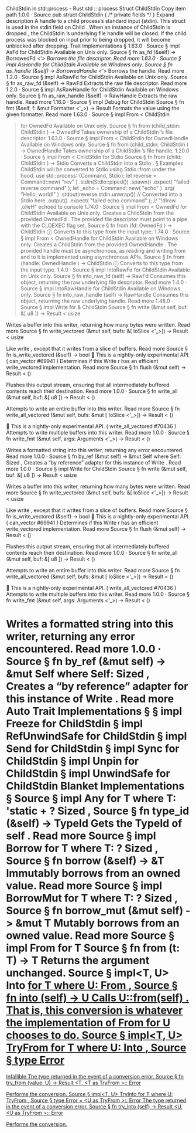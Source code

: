 ChildStdin in std::process - Rust
std
::
process
Struct
ChildStdin
Copy item path
1.0.0
·
Source
pub struct ChildStdin {
/* private fields */
}
Expand description
A handle to a child process’s standard input (stdin).
This struct is used in the
stdin
field on
Child
.
When an instance of
ChildStdin
is
dropped
, the
ChildStdin
’s underlying
file handle will be closed. If the child process was blocked on input prior
to being dropped, it will become unblocked after dropping.
Trait Implementations
§
1.63.0
·
Source
§
impl
AsFd
for
ChildStdin
Available on
Unix
only.
Source
§
fn
as_fd
(&self) ->
BorrowedFd
<'_>
Borrows the file descriptor.
Read more
1.63.0
·
Source
§
impl
AsHandle
for
ChildStdin
Available on
Windows
only.
Source
§
fn
as_handle
(&self) ->
BorrowedHandle
<'_>
Borrows the handle.
Read more
1.2.0
·
Source
§
impl
AsRawFd
for
ChildStdin
Available on
Unix
only.
Source
§
fn
as_raw_fd
(&self) ->
RawFd
Extracts the raw file descriptor.
Read more
1.2.0
·
Source
§
impl
AsRawHandle
for
ChildStdin
Available on
Windows
only.
Source
§
fn
as_raw_handle
(&self) ->
RawHandle
Extracts the raw handle.
Read more
1.16.0
·
Source
§
impl
Debug
for
ChildStdin
Source
§
fn
fmt
(&self, f: &mut
Formatter
<'_>) ->
Result
Formats the value using the given formatter.
Read more
1.63.0
·
Source
§
impl
From
<
ChildStdin
> for
OwnedFd
Available on
Unix
only.
Source
§
fn
from
(child_stdin:
ChildStdin
) ->
OwnedFd
Takes ownership of a
ChildStdin
’s file descriptor.
1.63.0
·
Source
§
impl
From
<
ChildStdin
> for
OwnedHandle
Available on
Windows
only.
Source
§
fn
from
(child_stdin:
ChildStdin
) ->
OwnedHandle
Takes ownership of a
ChildStdin
’s file handle.
1.20.0
·
Source
§
impl
From
<
ChildStdin
> for
Stdio
Source
§
fn
from
(child:
ChildStdin
) ->
Stdio
Converts a
ChildStdin
into a
Stdio
.
§
Examples
ChildStdin
will be converted to
Stdio
using
Stdio::from
under the hood.
use
std::process::{Command, Stdio};
let
reverse = Command::new(
"rev"
)
    .stdin(Stdio::piped())
    .spawn()
    .expect(
"failed reverse command"
);
let
_echo = Command::new(
"echo"
)
    .arg(
"Hello, world!"
)
    .stdout(reverse.stdin.unwrap())
// Converted into a Stdio here
.output()
    .expect(
"failed echo command"
);
// "!dlrow ,olleH" echoed to console
1.74.0
·
Source
§
impl
From
<
OwnedFd
> for
ChildStdin
Available on
Unix
only.
Creates a
ChildStdin
from the provided
OwnedFd
.
The provided file descriptor must point to a pipe
with the
CLOEXEC
flag set.
Source
§
fn
from
(fd:
OwnedFd
) ->
ChildStdin
ⓘ
Converts to this type from the input type.
1.74.0
·
Source
§
impl
From
<
OwnedHandle
> for
ChildStdin
Available on
Windows
only.
Creates a
ChildStdin
from the provided
OwnedHandle
.
The provided handle must be asynchronous, as reading and
writing from and to it is implemented using asynchronous APIs.
Source
§
fn
from
(handle:
OwnedHandle
) ->
ChildStdin
ⓘ
Converts to this type from the input type.
1.4.0
·
Source
§
impl
IntoRawFd
for
ChildStdin
Available on
Unix
only.
Source
§
fn
into_raw_fd
(self) ->
RawFd
Consumes this object, returning the raw underlying file descriptor.
Read more
1.4.0
·
Source
§
impl
IntoRawHandle
for
ChildStdin
Available on
Windows
only.
Source
§
fn
into_raw_handle
(self) ->
RawHandle
Consumes this object, returning the raw underlying handle.
Read more
1.48.0
·
Source
§
impl
Write
for &
ChildStdin
Source
§
fn
write
(&mut self, buf: &[
u8
]) ->
Result
<
usize
>
Writes a buffer into this writer, returning how many bytes were written.
Read more
Source
§
fn
write_vectored
(&mut self, bufs: &[
IoSlice
<'_>]) ->
Result
<
usize
>
Like
write
, except that it writes from a slice of buffers.
Read more
Source
§
fn
is_write_vectored
(&self) ->
bool
🔬
This is a nightly-only experimental API. (
can_vector
#69941
)
Determines if this
Write
r has an efficient
write_vectored
implementation.
Read more
Source
§
fn
flush
(&mut self) ->
Result
<
()
>
Flushes this output stream, ensuring that all intermediately buffered
contents reach their destination.
Read more
1.0.0
·
Source
§
fn
write_all
(&mut self, buf: &[
u8
]) ->
Result
<
()
>
Attempts to write an entire buffer into this writer.
Read more
Source
§
fn
write_all_vectored
(&mut self, bufs: &mut [
IoSlice
<'_>]) ->
Result
<
()
>
🔬
This is a nightly-only experimental API. (
write_all_vectored
#70436
)
Attempts to write multiple buffers into this writer.
Read more
1.0.0
·
Source
§
fn
write_fmt
(&mut self, args:
Arguments
<'_>) ->
Result
<
()
>
Writes a formatted string into this writer, returning any error
encountered.
Read more
1.0.0
·
Source
§
fn
by_ref
(&mut self) -> &mut Self
where
    Self:
Sized
,
Creates a “by reference” adapter for this instance of
Write
.
Read more
1.0.0
·
Source
§
impl
Write
for
ChildStdin
Source
§
fn
write
(&mut self, buf: &[
u8
]) ->
Result
<
usize
>
Writes a buffer into this writer, returning how many bytes were written.
Read more
Source
§
fn
write_vectored
(&mut self, bufs: &[
IoSlice
<'_>]) ->
Result
<
usize
>
Like
write
, except that it writes from a slice of buffers.
Read more
Source
§
fn
is_write_vectored
(&self) ->
bool
🔬
This is a nightly-only experimental API. (
can_vector
#69941
)
Determines if this
Write
r has an efficient
write_vectored
implementation.
Read more
Source
§
fn
flush
(&mut self) ->
Result
<
()
>
Flushes this output stream, ensuring that all intermediately buffered
contents reach their destination.
Read more
1.0.0
·
Source
§
fn
write_all
(&mut self, buf: &[
u8
]) ->
Result
<
()
>
Attempts to write an entire buffer into this writer.
Read more
Source
§
fn
write_all_vectored
(&mut self, bufs: &mut [
IoSlice
<'_>]) ->
Result
<
()
>
🔬
This is a nightly-only experimental API. (
write_all_vectored
#70436
)
Attempts to write multiple buffers into this writer.
Read more
1.0.0
·
Source
§
fn
write_fmt
(&mut self, args:
Arguments
<'_>) ->
Result
<
()
>
Writes a formatted string into this writer, returning any error
encountered.
Read more
1.0.0
·
Source
§
fn
by_ref
(&mut self) -> &mut Self
where
    Self:
Sized
,
Creates a “by reference” adapter for this instance of
Write
.
Read more
Auto Trait Implementations
§
§
impl
Freeze
for
ChildStdin
§
impl
RefUnwindSafe
for
ChildStdin
§
impl
Send
for
ChildStdin
§
impl
Sync
for
ChildStdin
§
impl
Unpin
for
ChildStdin
§
impl
UnwindSafe
for
ChildStdin
Blanket Implementations
§
Source
§
impl<T>
Any
for T
where
    T: 'static + ?
Sized
,
Source
§
fn
type_id
(&self) ->
TypeId
Gets the
TypeId
of
self
.
Read more
Source
§
impl<T>
Borrow
<T> for T
where
    T: ?
Sized
,
Source
§
fn
borrow
(&self) ->
&T
Immutably borrows from an owned value.
Read more
Source
§
impl<T>
BorrowMut
<T> for T
where
    T: ?
Sized
,
Source
§
fn
borrow_mut
(&mut self) ->
&mut T
Mutably borrows from an owned value.
Read more
Source
§
impl<T>
From
<T> for T
Source
§
fn
from
(t: T) -> T
Returns the argument unchanged.
Source
§
impl<T, U>
Into
<U> for T
where
    U:
From
<T>,
Source
§
fn
into
(self) -> U
Calls
U::from(self)
.
That is, this conversion is whatever the implementation of
From
<T> for U
chooses to do.
Source
§
impl<T, U>
TryFrom
<U> for T
where
    U:
Into
<T>,
Source
§
type
Error
=
Infallible
The type returned in the event of a conversion error.
Source
§
fn
try_from
(value: U) ->
Result
<T, <T as
TryFrom
<U>>::
Error
>
Performs the conversion.
Source
§
impl<T, U>
TryInto
<U> for T
where
    U:
TryFrom
<T>,
Source
§
type
Error
= <U as
TryFrom
<T>>::
Error
The type returned in the event of a conversion error.
Source
§
fn
try_into
(self) ->
Result
<U, <U as
TryFrom
<T>>::
Error
>
Performs the conversion.